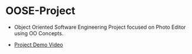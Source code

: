 # OOSE-Project

- Object Oriented Software Engineering Project focused on Photo Editor using OO Concepts.

- [Project Demo Video](https://drive.google.com/file/d/1Yit1GtLrP8edeTu-OKg0H_vrx8xNzzcA/view?usp=sharing)
